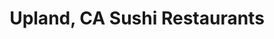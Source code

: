 ---
layout: city
title: Upland, CA Sushi Restaurants
permalink: /california/upland/
stateAbbr: CA
stateName: California
cityName: Upland
---